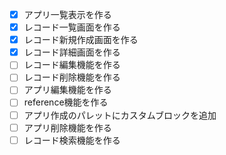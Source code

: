 - [x] アプリ一覧表示を作る
- [x] レコード一覧画面を作る
- [x] レコード新規作成画面を作る
- [x] レコード詳細画面を作る
- [ ] レコード編集機能を作る
- [ ] レコード削除機能を作る
- [ ] アプリ編集機能を作る
- [ ] reference機能を作る
- [ ] アプリ作成のパレットにカスタムブロックを追加
- [ ] アプリ削除機能を作る
- [ ] レコード検索機能を作る
